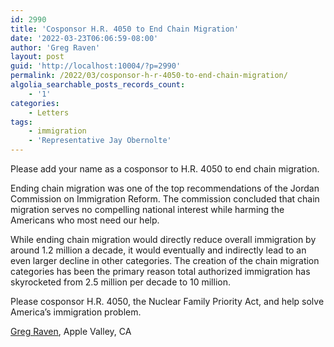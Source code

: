 ```yaml
---
id: 2990
title: 'Cosponsor H.R. 4050 to End Chain Migration'
date: '2022-03-23T06:06:59-08:00'
author: 'Greg Raven'
layout: post
guid: 'http://localhost:10004/?p=2990'
permalink: /2022/03/cosponsor-h-r-4050-to-end-chain-migration/
algolia_searchable_posts_records_count:
    - '1'
categories:
    - Letters
tags:
    - immigration
    - 'Representative Jay Obernolte'
---
```


Please add your name as a cosponsor to H.R. 4050 to end chain migration.

Ending chain migration was one of the top recommendations of the Jordan Commission on Immigration Reform. The commission concluded that chain migration serves no compelling national interest while harming the Americans who most need our help.

While ending chain migration would directly reduce overall immigration by around 1.2 million a decade, it would eventually and indirectly lead to an even larger decline in other categories. The creation of the chain migration categories has been the primary reason total authorized immigration has skyrocketed from 2.5 million per decade to 10 million.

Please cosponsor H.R. 4050, the Nuclear Family Priority Act, and help solve America’s immigration problem.

[Greg Raven](https://www.gregraven.org/), Apple Valley, CA